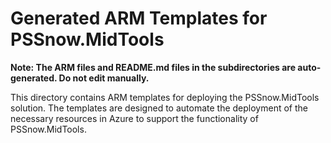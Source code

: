 # Generated ARM Templates for PSSnow.MidTools

**Note: The ARM files and README.md files in the subdirectories are auto-generated. Do not edit manually.**

This directory contains ARM templates for deploying the PSSnow.MidTools solution. The templates are designed to automate the deployment of the necessary resources in Azure to support the functionality of PSSnow.MidTools.
